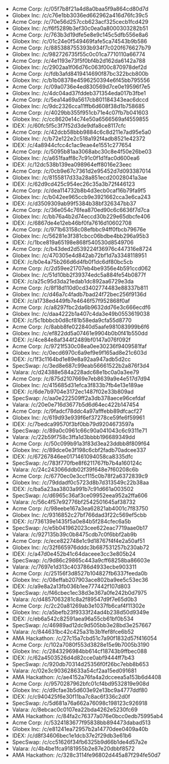 
- Acme Corp: /c/05f7b8f21a4d8a0baa5f9a864cd80d7d
- Globex Inc: /c/c76e1bb3036ed662962a416d76fc39c5
- Acme Corp: /c/70e56d257ccb623acf325cecb1fcd429
- Globex Inc: /c/f6f5289b3ef30c0ea0a8000303282b51
- Acme Corp: /c/763b3d19dfe5e8e9c145c5dfb556e8a6
- Globex Inc: /c/01c24e0f549469fafe5ca74543b9b586
- Acme Corp: /c/885388755393b934f7c020f676627b79
- Globex Inc: /c/982726735f55c0c01ca7710110a66774
- Acme Corp: /c/4e1193e73f5f0bf4b2d162da6142a788
- Globex Inc: /c/2902aa1f06d76c063f00c870978def2d
- Acme Corp: /c/fdb3afd8419414690f87bc322bcb800b
- Globex Inc: /c/b1b08378e4596250394e6f45bb795556
- Acme Corp: /c/09a0736e4ed830569d7ce0e19596f7e5
- Globex Inc: /c/4dc04ad37fddeb371354eda017b3fbe1
- Acme Corp: /c/5ea14a69a5617cb801184343eac6dccd
- Globex Inc: /c/9dc2326cca11ffb6d608f38d1b758685
- Acme Corp: /c/4029bb355f951cb71e4c07fb7b041603
- Globex Inc: /c/cc8620e14c74e50a6566569af4559855
- IDEX: /c/60fc5f5c3f7f52d3de9dfa8ce8117cfc
- Acme Corp: /c/42dcb58bbb9884c6c8d211e7ad95e5a0
- Globex Inc: /c/b72e122e2c518a192f4adb8521e42372
- IDEX: /c/4a8944cfcc4c1ac9eae4e1551c277654
- Acme Corp: /c/5095b81aa3068abc30c8e4f50e26be03
- Globex Inc: /c/a651faaff8c7c91c0f1d1fac0d600ea6
- IDEX: /c/12dc538b139ea098964eff8016e23eec
- Acme Corp: /c/0cb9e67c7361d2e95452d7d093387014
- Globex Inc: /c/8155817d33a28a851ecd20028041a3ae
- IDEX: /c/62d9cd425c954ec26c35a3b72f446123
- Acme Corp: /c/dea114732b8b4d3ecb0caf16b79fa9f5
- Globex Inc: /c/b042ee965ccb9e3921662cca3e6ca243
- IDEX: /c/d3509309ab99f5384b38bf326347bb37
- Acme Corp: /c/36e054c76fea870ed90c6c6636f7d7ca
- Globex Inc: /c/bb76a4b2d74eccd30b229e65dbcfe406
- IDEX: /c/6867de4e12eb46bf0fa7616d10602708
- Acme Corp: /c/971b63158c08efbbc94ff0fbcb79676e
- Globex Inc: /c/56281e3f381cbcc06bdbe4bb296a95b3
- IDEX: /c/1bce819a65198e868f540530d8549706
- Acme Corp: /c/b43ded2d539224f36976c447316e8724
- Globex Inc: /c/470305e4d842ab72bf1d7a3348118951
- IDEX: /c/b0e4a75b266d6d4fb0f1dc6df80bc5cb
- Acme Corp: /c/2d59ee21707eb4be9356e4b591ccd062
- Globex Inc: /c/51d10bb2f39374edc5a884fe54b0877f
- IDEX: /c/a25c95d3da21edab1dc892aa6729e3da
- Acme Corp: /c/8f18d110d0cd3402774483e88337b811
- Globex Inc: /c/d46a7c4fadb7bad24f72bec256f9136d
- IDEX: /c/a1738ed449fb7e4646f57f952868f0af
- Acme Corp: /c/a8297fbc2da6b9632dd76e3c666ecdf6
- Globex Inc: /c/daa4222b1a407c4da3e49b0553619038
- IDEX: /c/5c1bbbcb0d8cf81b58eda9cfa55d8770
- Acme Corp: /c/8abb8fe022840d5aafe981083999b6f6
- Globex Inc: /c/ef822dd5a07461e9904b0b0f41b550dd
- IDEX: /c/4ce84e8af344f2489bf0147a076f092f
- Acme Corp: /c/9721f530c08ea0ee30236f9409581faf
- Globex Inc: /c/0ecd6970c6a9ef9e9f165ad8e21c603d
- IDEX: /c/1f3c1164bd1e89e8a92aa947adb5d2cc
- SpecSwap: /c/3ed8e687c99eab56661522b2a876f3d4
- Valara: /c/d24388e584a228adc68e1bc0a0a3ee79
- Acme Corp: /c/875d2107669e7eb8639a9e4e517d7d94
- Globex Inc: /c/415685d31efca3f833b7fb4e13e189ae
- IDEX: /c/6de7b9704e3172ec1487f02e33b809ad
- SpecSwap: /c/aa0e222509ff2a3db378aece96cefdaf
- Valara: /c/20e0e716d3677b5d6d64ec422b147454
- Acme Corp: /c/9fadcf78ddc4a97afffebb89dfcacf27
- Globex Inc: /c/619d93e939f6ef37278ce59fe6f59961
- IDEX: /c/7bedca99570f3bf0bb79d9204673597a
- SpecSwap: /c/89a0c0961c66c90a041043c6c9311e71
- Valara: /c/22b59f758c3ffa1d3bbbb196689349dd
- Acme Corp: /c/50c099b91a3f83d3ea23ddbb8f809f64
- Globex Inc: /c/89dce0e3f198c6cbf2fadb70adcee337
- IDEX: /c/67267846ee0171461094058ca8335dfc
- SpecSwap: /c/783f770fbe8f6211767fb7b4a160124c
- Valara: /c/24c243066ddb02f39f648e7f60208c6b
- Acme Corp: /c/6770ec0e3ccf115c0b78f2a6372839c9
- Globex Inc: /c/79ddadf0c5723d8b7d313549c22b38aa
- IDEX: /c/ba5a23aa3803a991b7c91d661a003502
- SpecSwap: /c/d6965c36af3ce09952eea952a2ffa606
- Valara: /c/56c4f57e92776bf2542501645af38732
- Acme Corp: /c/98eebe167a3ea62821ab4001c7f83750
- Globex Inc: /c/9316852c27bf766dad3f22c569ef5cbb
- IDEX: /c/736139e1435f5a0e84b5f284cfec6a5b
- SpecSwap: /c/e5b041962023cee622eac7719aae0b17
- Valara: /c/927135b39c0b8475cdb7c0f6bbf2ab9b
- Acme Corp: /c/ece822748e1c9d18767f4f4e2a50af51
- Globex Inc: /c/32f665976dddc3b687531257b230ab72
- IDEX: /c/a47d0e452b41c64daceee3cc3e805b24
- SpecSwap: /c/9d86c29865c443a9cff68258ba86603e
- Valara: /c/7697e1d313c403786d4933ecbe903311
- Acme Corp: /c/25156f3d8527b104827fb6337feeda0b
- Globex Inc: /c/08effab207903ace802ba9ee5c53ec36
- IDEX: /c/a9e8a2a13fb036b1ee777442f107d803
- SpecSwap: /c/f46cbec1ec38d3e367a0fe242b0d7975
- Valara: /c/d4857063281c8a2f89547d9f7e65d0b3
- Acme Corp: /c/2c20a81269ab3e1037fb6caf4f11302e
- Globex Inc: /c/a5befb23f9333f24ad4b238d50d9349e
- IDEX: /c/eb6a542c82591aea96a55cb61bf0b534
- SpecSwap: /c/46989ad12dc9d505bb3e28bd3e257667
- Valara: /c/844631bc42c425a31b3b1fef8fce6b52
- AMA Hackathon: /c/27c15a7cbd51c7a90f1832d57f416054
- Acme Corp: /c/102a7080f553d3828e15e9b7005b3190
- Globex Inc: /c/2843296984bb614cf18743b9ffbec088
- IDEX: /c/62a4503526d4d82cce0abf9444ff7b43
- SpecSwap: /c/920db70314d25356f0f26bc7ebb8b653
- Valara: /c/02e3c903628633a54cf2aa15ed091681
- AMA Hackathon: /c/ae4152a76fa4a2dcceea5a153b6d4408
- Acme Corp: /c/9570287962bfc01cf4bd9532819e908d
- Globex Inc: /c/d9cfae3b5d603e92e13bc9a4777ddf80
- IDEX: /c/c940425f6e30f11ba7c8ac6f336c2d0f
- SpecSwap: /c/5d681a76a662a76098c198123c926918
- Valara: /c/8ebcac0c0107ea22bda4262e5230fc69
- AMA Hackathon: /c/84fa2c76377a076e0bcc0edb75995ab4
- Acme Corp: /c/5324183677f95838bb894473dabad513
- Globex Inc: /c/e81241ea72957b2a14770dee0409a40b
- IDEX: /c/d8f34606bec1e1dcb37e2f29db3e61b6
- SpecSwap: /c/cc51626f34fb6325b9d66b1de4d57a2e
- Valara: /c/4b4be1fca9181955b2e87e20dbbf8572
- AMA Hackathon: /c/328c3114fe96802d445a87f294fe50d7

